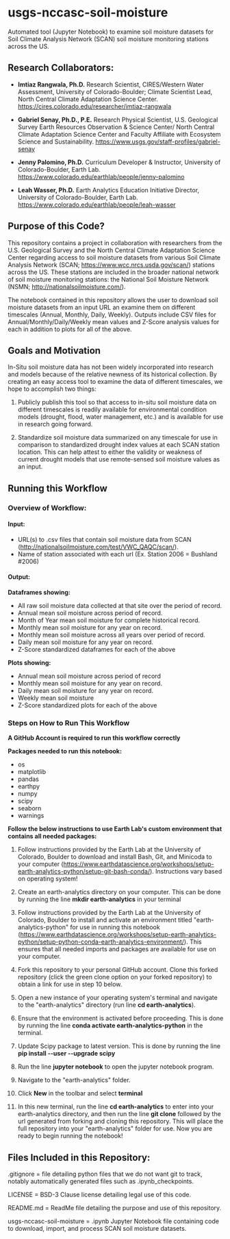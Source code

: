 # usgs-nccasc-soil-moisture
Automated tool (Jupyter Notebook) to examine soil moisture datasets for Soil Climate Analysis Network (SCAN) soil moisture monitoring stations across the US.

## Research Collaborators:
* **Imtiaz Rangwala, Ph.D.** Research Scientist, CIRES/Western Water Assessment, University of Colorado-Boulder; Climate Scientist Lead, North Central Climate Adaptation Science Center.  https://cires.colorado.edu/researcher/imtiaz-rangwala

* **Gabriel Senay, Ph.D., P.E.** Research Physical Scientist, U.S. Geological Survey Earth Resources Observation & Science Center/ North Central Climate Adaptation Science Center and Faculty Affiliate with Ecosystem Science and Sustainability.  https://www.usgs.gov/staff-profiles/gabriel-senay

* **Jenny Palomino, Ph.D.** Curriculum Developer & Instructor, University of Colorado-Boulder, Earth Lab. https://www.colorado.edu/earthlab/people/jenny-palomino

* **Leah Wasser, Ph.D.** Earth Analytics Education Initiative Director, University of Colorado-Boulder, Earth Lab. https://www.colorado.edu/earthlab/people/leah-wasser

## Purpose of this Code?
This repository contains a project in collaboration with researchers from the U.S. Geological Survey and the North Central Climate Adaptation Science Center regarding access to soil moisture datasets from various Soil Climate Analysis Network (SCAN; https://www.wcc.nrcs.usda.gov/scan/) stations across the US.  These stations are included in the broader national network of soil moisture monitoring stations: the National Soil Moisture Network (NSMN; http://nationalsoilmoisture.com/).

The notebook contained in this repository allows the user to download soil moisture datasets from an input URL an examine them on different timescales (Annual, Monthly, Daily, Weekly).  Outputs include CSV files for Annual/Monthly/Daily/Weekly mean values and Z-Score analysis values for each in addition to plots for all of the above.

## Goals and Motivation
In-Situ soil moisture data has not been widely incorporated into research and models because of the relative newness of its historical collection.  By creating an easy access tool to examine the data of different timescales, we hope to accomplish two things:

1) Publicly publish this tool so that access to in-situ soil moisture data on different timescales is readily available for environmental condition models (drought, flood, water management, etc.) and is available for use in research going forward.

2) Standardize soil moisture data summarized on any timescale for use in comparison to standardized drought index values at each SCAN station location.  This can help attest to either the validity or weakness of current drought models that use remote-sensed soil moisture values as an input.

## Running this Workflow

### Overview of Workflow:
#### Input: 
* URL(s) to .csv files that contain soil moisture data from SCAN (http://nationalsoilmoisture.com/test/VWC_QAQC/scan/).
* Name of station associated with each url (Ex. Station 2006 = Bushland #2006)

#### Output:
**Dataframes showing:**
* All raw soil moisture data collected at that site over the period of record.
* Annual mean soil moisture across period of record.
* Month of Year mean soil moisture for complete historical record.
* Monthly mean soil moisture for any year on record.
* Monthly mean soil moisture across all years over period of record.
* Daily mean soil moisture for any year on record.
* Z-Score standardized dataframes for each of the above

**Plots showing:**
* Annual mean soil moisture across period of record
* Monthly mean soil moisture for any year on record.
* Daily mean soil moisture for any year on record.
* Weekly mean soil moisture
* Z-Score standardized plots for each of the above

### Steps on How to Run This Workflow

**A GitHub Account is required to run this workflow correctly**

**Packages needed to run this notebook:**
* os
* matplotlib
* pandas
* earthpy
* numpy
* scipy
* seaborn
* warnings

**Follow the below instructions to use Earth Lab's custom environment that contains all needed packages:**

1. Follow instructions provided by the Earth Lab at the University of Colorado, Boulder to download and install Bash, Git, and Minicoda to your computer (https://www.earthdatascience.org/workshops/setup-earth-analytics-python/setup-git-bash-conda/).  Instructions vary based on operating system!

2. Create an earth-analytics directory on your computer.  This can be done by running the line **mkdir earth-analytics** in your terminal

3. Follow instructions provided by the Earth Lab at the University of Colorado, Boulder to install and activate an environment titled "earth-analytics-python" for use in running this notebook (https://www.earthdatascience.org/workshops/setup-earth-analytics-python/setup-python-conda-earth-analytics-environment/).  This ensures that all needed imports and packages are available for use on your computer.

4. Fork this repository to your personal GitHub account.  Clone this forked repository (click the green clone option on your forked repository) to obtain a link for use in step 10 below.

8. Open a new instance of your operating system's terminal and navigate to the "earth-analytics" directory (run line **cd earth-analytics**).

5. Ensure that the environment is activated before proceeding.  This is done by running the line **conda activate earth-analytics-python** in the terminal.

6. Update Scipy package to latest version.  This is done by running the line **pip install --user --upgrade scipy**

7. Run the line **jupyter notebook** to open the jupyter notebook program.

8. Navigate to the "earth-analytics" folder.

9. Click **New** in the toolbar and select **terminal**

10. In this new terminal, run the line **cd earth-analytics** to enter into your earth-analytics directory, and then run the line **git clone** followed by the url generated from forking and cloning this repository.  This will place the full repository into your "earth-analytics" folder for use.  Now you are ready to begin running the notebook!

## Files Included in this Repository:
.gitignore = file detailing python files that we do not want git to track, notably automatically generated files such as .ipynb_checkpoints.

LICENSE = BSD-3 Clause license detailing legal use of this code.

README.md = ReadMe file detailing the purpose and use of this repository.

usgs-nccasc-soil-moisture = .ipynb Jupyter Notebook file containing code to download, import, and process SCAN soil moisture datasets.
